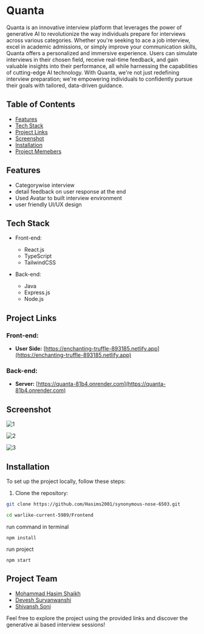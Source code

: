 # Quanta

Quanta is an innovative interview platform that leverages the power of generative AI to revolutionize the way individuals prepare for interviews across various categories. Whether you're seeking to ace a job interview, excel in academic admissions, or simply improve your communication skills, Quanta offers a personalized and immersive experience. Users can simulate interviews in their chosen field, receive real-time feedback, and gain valuable insights into their performance, all while harnessing the capabilities of cutting-edge AI technology. With Quanta, we're not just redefining interview preparation; we're empowering individuals to confidently pursue their goals with tailored, data-driven guidance.

## Table of Contents
- [Features](#features)
- [Tech Stack](#Tech-stack)
- [Project Links](#Project-links)
- [Screenshot](#Screenshot)
- [Installation](#installation)
- [Project Memebers](#Project-team)



## Features

- Categorywise interview
- detail feedback on user response at the end
- Used Avatar to built interview environment
- user friendly UI/UX design


## Tech Stack

- Front-end:
  - React.js 
  - TypeScript
  - TailwindCSS
    
- Back-end:
  - Java
  - Express.js 
  - Node.js

## Project Links

### Front-end:
- **User Side:** [https://enchanting-truffle-893185.netlify.app](https://enchanting-truffle-893185.netlify.app)

### Back-end:
- **Server:** [https://quanta-81b4.onrender.com](https://quanta-81b4.onrender.com)

## Screenshot

![1](https://github.com/Hasims2001/quanta/assets/58412185/8ad8a474-8df0-4539-a507-f5daefbb2fd5)


![2](https://github.com/Hasims2001/quanta/assets/58412185/a0d3034d-7a98-43cd-bbc5-5242d028ab1d)


![3](https://github.com/Hasims2001/quanta/assets/58412185/e3130aea-d0fd-444e-8ed1-feaedb6614a0)






## Installation
To set up the project locally, follow these steps:

1. Clone the repository:

```bash
git clone https://github.com/Hasims2001/synonymous-nose-6503.git
```

```bash
cd warlike-current-5989/Frontend
```

run command in terminal
```
npm install
```

run project
```
npm start
```


## Project Team

- [Mohammad Hasim Shaikh](https://github.com/Hasims2001)
- [Devesh Suryanwanshi](https://github.com/DeveshSuryawanshi)
- [Shivansh Soni](https://github.com/official-Shivansh)

Feel free to explore the project using the provided links and discover the generative ai based interview sessions!
